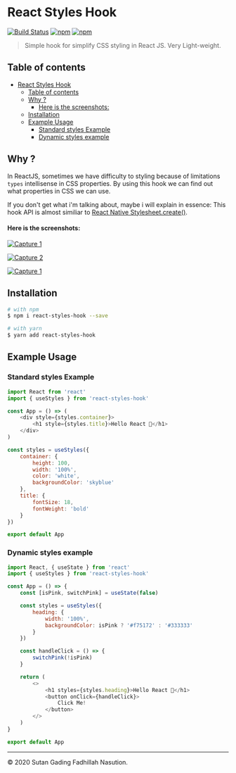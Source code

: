 # React Styles Hook

[![Build Status](https://travis-ci.org/sutanlab/react-styles-hook.svg?branch=master)](https://travis-ci.org/sutanlab/react-styles-hook) [![npm](https://img.shields.io/npm/v/react-styles-hook.svg)](https://www.npmjs.com/package/react-styles-hook) [![npm](https://img.shields.io/npm/dt/react-styles-hook.svg)](https://npm-stat.com/charts.html?package=react-styles-hook)

>  Simple hook for simplify CSS styling in React JS. Very Light-weight.

## Table of contents
- [React Styles Hook](#react-styles-hook)
  - [Table of contents](#table-of-contents)
  - [Why ?](#why)
      - [Here is the screenshots:](#here-is-the-screenshots)
  - [Installation](#installation)
  - [Example Usage](#example-usage)
    - [Standard styles Example](#standard-styles-example)
    - [Dynamic styles example](#dynamic-styles-example)

## Why ?
In ReactJS, sometimes we have difficulty to styling because of limitations `types` intellisense in CSS properties. By using this hook we can find out what properties in CSS we can use.

If you don't get what i'm talking about, maybe i will explain in essence: This hook API is almost similiar to [React Native Stylesheet.create()](https://facebook.github.io/react-native/docs/style).

#### Here is the screenshots:

[![Capture 1](https://raw.githubusercontent.com/sutanlab/react-styles-hook/master/captures/capture-1.png)](https://raw.githubusercontent.com/sutanlab/react-styles-hook/master/captures/capture-1.png)

[![Capture 2](https://raw.githubusercontent.com/sutanlab/react-styles-hook/master/captures/capture-2.png)](https://raw.githubusercontent.com/sutanlab/react-styles-hook/master/captures/capture-2.png)

[![Capture 1](https://raw.githubusercontent.com/sutanlab/react-styles-hook/master/captures/capture-3.png)](https://raw.githubusercontent.com/sutanlab/react-styles-hook/master/captures/capture-3.png)

## Installation
```bash
# with npm
$ npm i react-styles-hook --save

# with yarn
$ yarn add react-styles-hook
```

## Example Usage

### Standard styles Example
```js
import React from 'react'
import { useStyles } from 'react-styles-hook'

const App = () => (
    <div style={styles.container}>
        <h1 style={styles.title}>Hello React 👋</h1>
    </div>
)

const styles = useStyles({
    container: {
        height: 100,
        width: '100%',
        color: 'white',
        backgroundColor: 'skyblue'
    },
    title: {
        fontSize: 18,
        fontWeight: 'bold'
    }
})

export default App
```

### Dynamic styles example
```js
import React, { useState } from 'react'
import { useStyles } from 'react-styles-hook'

const App = () => {
    const [isPink, switchPink] = useState(false)

    const styles = useStyles({
        heading: {
            width: '100%',
            backgroundColor: isPink ? '#f75172' : '#333333'
        }
    })

    const handleClick = () => {
        switchPink(!isPink)
    }

    return (
        <>
            <h1 styles={styles.heading}>Hello React 👋</h1>
            <button onClick={handleClick}>
                Click Me!
            </button>
        </>
    )
}

export default App
```

---

© 2020 Sutan Gading Fadhillah Nasution.